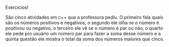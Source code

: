 Exercicios!

São cinco atividades em c++ que a professora pediu. O primeiro fala quais são os números positivos e negativos, o segundo ele olha se o número é positivou ou negativo, o terceiro ele vê se o número é par ou não, o quarto ele pede pro usuário um número par para fazer a soma
desse número e a quinta questão ele mostra o total da soma dos números maiores que cinco.
